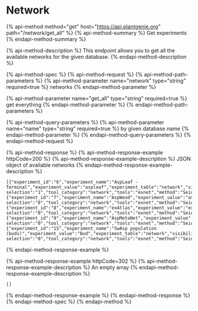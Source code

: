 # Network

{% api-method method="get" host="https://api.plantgenie.org" path="/network/get\_all" %}
{% api-method-summary %}
Get experiments
{% endapi-method-summary %}

{% api-method-description %}
This endpoint allows you to get all the available networks for the given database.
{% endapi-method-description %}

{% api-method-spec %}
{% api-method-request %}
{% api-method-path-parameters %}
{% api-method-parameter name="network" type="string" required=true %}
networks
{% endapi-method-parameter %}

{% api-method-parameter name="get\_all" type="string" required=true %}
get everything
{% endapi-method-parameter %}
{% endapi-method-path-parameters %}

{% api-method-query-parameters %}
{% api-method-parameter name="name" type="string" required=true %}
by given database name
{% endapi-method-parameter %}
{% endapi-method-query-parameters %}
{% endapi-method-request %}

{% api-method-response %}
{% api-method-response-example httpCode=200 %}
{% api-method-response-example-description %}
JSON object of available networks
{% endapi-method-response-example-description %}

```
[{"experiment_id":"6","experiment_name":"AspLeaf - Terminal","experiment_value":"aspleaf","experiment_table":"network","visibility":"true","default selection":"1","tool_category":"network","tools":"exnet","method":"Seidr"},{"experiment_id":"7","experiment_name":"AspWood","experiment_value":"aspwood","experiment_table":"network","visibility":"true","default selection":"0","tool_category":"network","tools":"exnet","method":"Seidr"},{"experiment_id":"8","experiment_name":"exAtlas","experiment_value":"exatlas","experiment_table":"network","visibility":"true","default selection":"0","tool_category":"network","tools":"exnet","method":"Seidr"},{"experiment_id":"9","experiment_name":"AspMetaNet","experiment_value":"full","experiment_table":"network","visibility":"true","default selection":"0","tool_category":"network","tools":"exnet","method":"Seidr"},{"experiment_id":"15","experiment_name":"SwAsp population (buds)","experiment_value":"Bud","experiment_table":"network","visibility":"true","default selection":"0","tool_category":"network","tools":"exnet","method":"Seidr"}]
```
{% endapi-method-response-example %}

{% api-method-response-example httpCode=302 %}
{% api-method-response-example-description %}
An empty array
{% endapi-method-response-example-description %}

```
[]
```
{% endapi-method-response-example %}
{% endapi-method-response %}
{% endapi-method-spec %}
{% endapi-method %}

